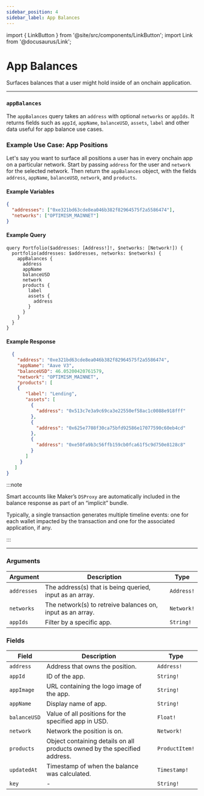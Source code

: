 ```yaml
---
sidebar_position: 4
sidebar_label: App Balances
---
```


import { LinkButton } from '@site/src/components/LinkButton';
import Link from '@docusaurus/Link';

# App Balances

Surfaces balances that a user might hold inside of an onchain application.

---

### `appBalances`

The `appBalances` query takes an `address` with optional `networks` or `appIds`. It returns fields such as `appId`, `appName`, `balanceUSD`, `assets`, `label` and other data useful for app balance use cases.

### Example Use Case: App Positions

Let's say you want to surface all positions a user has in every onchain app on a particular network. Start by passing `address` for the user and `network` for the selected network. Then return the `appBalances` object, with the fields `address`, `appName`, `balanceUSD`, `network`, and `products`.

#### Example Variables

```json
{
  "addresses": ["0xe321bd63cde8ea046b382f82964575f2a5586474"],
  "networks": ["OPTIMISM_MAINNET"]
}
```

#### Example Query

```
query Portfolio($addresses: [Address!]!, $networks: [Network!]) {
  portfolio(addresses: $addresses, networks: $networks) {
    appBalances {
      address
      appName
      balanceUSD
      network
      products {
        label
        assets {
          address
        }
      }
    }
  }
}
```

#### Example Response

```json
  {
    "address": "0xe321bd63cde8ea046b382f82964575f2a5586474",
    "appName": "Aave V3",
    "balanceUSD": 46.05200420761579,
    "network": "OPTIMISM_MAINNET",
    "products": [
    {
       "label": "Lending",
       "assets": [
         {
           "address": "0x513c7e3a9c69ca3e22550ef58ac1c0088e918fff"
         },
         {
           "address": "0x625e7708f30ca75bfd92586e17077590c60eb4cd"
         },
         {
           "address": "0xe50fa9b3c56ffb159cb0fca61f5c9d750e8128c8"
         }
       ]
     }
   ]
}
```

:::note

Smart accounts like Maker’s `DSProxy` are automatically included in the balance response as part of an “implicit” bundle.

Typically, a single transaction generates multiple timeline events: one for each wallet impacted by the transaction and one for the associated application, if any.

:::


  <LinkButton href="./sandbox" type="primary" buttonCopy="Try in sandbox" />

  ---

### Arguments

| Argument      | Description | Type |
| ----------- | ----------- | ----------- |
| `addresses`      | The address(s) that is being queried, input as an array.        | `Address!` | 
| `networks`      | The network(s) to retreive balances on, input as an array.      | `Network!` | 
| `appIds`      | Filter by a specific app.       | `String!` | 

### Fields

| Field      | Description | Type |
| ----------- | ----------- | ----------- |
| `address`      | Address that owns the position.       | `Address!`       |
| `appId`      | ID of the app.      | `String!`       |
| `appImage`      | URL containing the logo image of the app.      | `String!`       |
| `appName`      | Display name of app.       | `String!`       |
| `balanceUSD`      | Value of all positions for the specified app in USD.      | `Float!` | 
| `network`      | Network the position is on.       | `Network!`       |
| `products`      | Object containing details on all products owned by the specified address.       | `ProductItem!`       |
| `updatedAt`      | Timestamp of when the balance was calculated.   | `Timestamp!`       |
| `key`      | -      | `String!`       |
